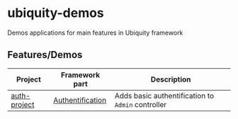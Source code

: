 # ubiquity-demos
Demos applications for main features in Ubiquity framework

## Features/Demos
| Project  | Framework part | Description |
|----------|----------------|-------------|
|[auth-project](https://github.com/phpMv/ubiquity-demos/tree/master/auth-project) | [Authentification](https://micro-framework.readthedocs.io/en/latest/scaffolding/auth.html) |Adds basic authentification to `Admin` controller |

